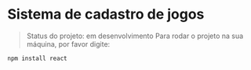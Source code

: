 <h1>Sistema de cadastro de jogos </h1>

> Status do projeto: em desenvolvimento
Para rodar o projeto na sua máquina, por favor digite:

```
npm install react
```

